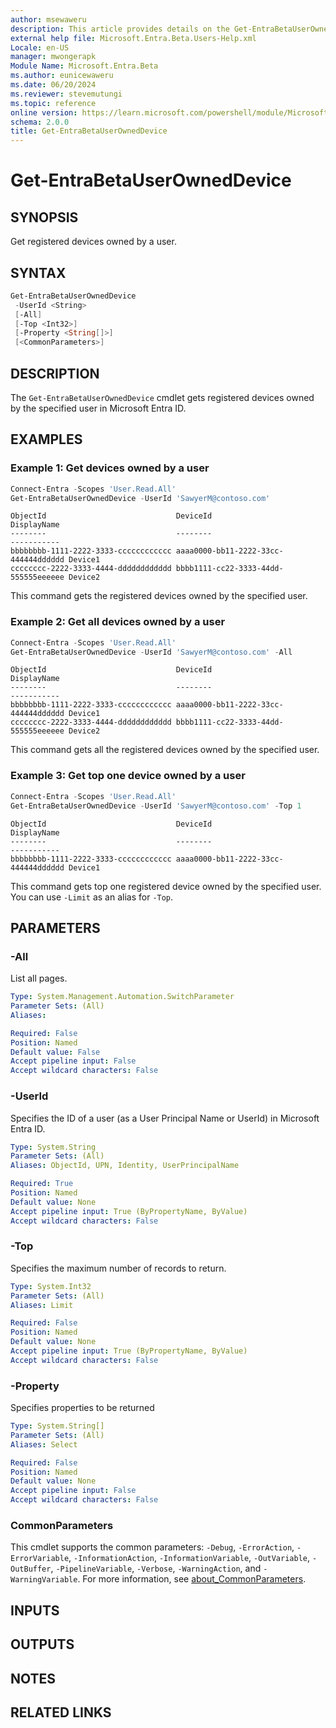 ```yaml
---
author: msewaweru
description: This article provides details on the Get-EntraBetaUserOwnedDevice command.
external help file: Microsoft.Entra.Beta.Users-Help.xml
Locale: en-US
manager: mwongerapk
Module Name: Microsoft.Entra.Beta
ms.author: eunicewaweru
ms.date: 06/20/2024
ms.reviewer: stevemutungi
ms.topic: reference
online version: https://learn.microsoft.com/powershell/module/Microsoft.Entra.Beta/Get-EntraBetaUserOwnedDevice
schema: 2.0.0
title: Get-EntraBetaUserOwnedDevice
---
```


# Get-EntraBetaUserOwnedDevice

## SYNOPSIS

Get registered devices owned by a user.

## SYNTAX

```powershell
Get-EntraBetaUserOwnedDevice
 -UserId <String>
 [-All]
 [-Top <Int32>]
 [-Property <String[]>]
 [<CommonParameters>]
```

## DESCRIPTION

The `Get-EntraBetaUserOwnedDevice` cmdlet gets registered devices owned by the specified user in Microsoft Entra ID.

## EXAMPLES

### Example 1: Get devices owned by a user

```powershell
Connect-Entra -Scopes 'User.Read.All'
Get-EntraBetaUserOwnedDevice -UserId 'SawyerM@contoso.com'
```

```Output
ObjectId                             DeviceId                             DisplayName
--------                             --------                             -----------
bbbbbbbb-1111-2222-3333-cccccccccccc aaaa0000-bb11-2222-33cc-444444dddddd Device1
cccccccc-2222-3333-4444-dddddddddddd bbbb1111-cc22-3333-44dd-555555eeeeee Device2
```

This command gets the registered devices owned by the specified user.

### Example 2: Get all devices owned by a user

```powershell
Connect-Entra -Scopes 'User.Read.All'
Get-EntraBetaUserOwnedDevice -UserId 'SawyerM@contoso.com' -All
```

```Output
ObjectId                             DeviceId                             DisplayName
--------                             --------                             -----------
bbbbbbbb-1111-2222-3333-cccccccccccc aaaa0000-bb11-2222-33cc-444444dddddd Device1
cccccccc-2222-3333-4444-dddddddddddd bbbb1111-cc22-3333-44dd-555555eeeeee Device2
```

This command gets all the registered devices owned by the specified user.

### Example 3: Get top one device owned by a user

```powershell
Connect-Entra -Scopes 'User.Read.All'
Get-EntraBetaUserOwnedDevice -UserId 'SawyerM@contoso.com' -Top 1
```

```Output
ObjectId                             DeviceId                             DisplayName
--------                             --------                             -----------
bbbbbbbb-1111-2222-3333-cccccccccccc aaaa0000-bb11-2222-33cc-444444dddddd Device1
```

This command gets top one registered device owned by the specified user. You can use `-Limit` as an alias for `-Top`.

## PARAMETERS

### -All

List all pages.

```yaml
Type: System.Management.Automation.SwitchParameter
Parameter Sets: (All)
Aliases:

Required: False
Position: Named
Default value: False
Accept pipeline input: False
Accept wildcard characters: False
```

### -UserId

Specifies the ID of a user (as a User Principal Name or UserId) in Microsoft Entra ID.

```yaml
Type: System.String
Parameter Sets: (All)
Aliases: ObjectId, UPN, Identity, UserPrincipalName

Required: True
Position: Named
Default value: None
Accept pipeline input: True (ByPropertyName, ByValue)
Accept wildcard characters: False
```

### -Top

Specifies the maximum number of records to return.

```yaml
Type: System.Int32
Parameter Sets: (All)
Aliases: Limit

Required: False
Position: Named
Default value: None
Accept pipeline input: True (ByPropertyName, ByValue)
Accept wildcard characters: False
```

### -Property

Specifies properties to be returned

```yaml
Type: System.String[]
Parameter Sets: (All)
Aliases: Select

Required: False
Position: Named
Default value: None
Accept pipeline input: False
Accept wildcard characters: False
```

### CommonParameters

This cmdlet supports the common parameters: `-Debug`, `-ErrorAction`, `-ErrorVariable`, `-InformationAction`, `-InformationVariable`, `-OutVariable`, `-OutBuffer`, `-PipelineVariable`, `-Verbose`, `-WarningAction`, and `-WarningVariable`. For more information, see [about_CommonParameters](https://go.microsoft.com/fwlink/?LinkID=113216).

## INPUTS

## OUTPUTS

## NOTES

## RELATED LINKS
